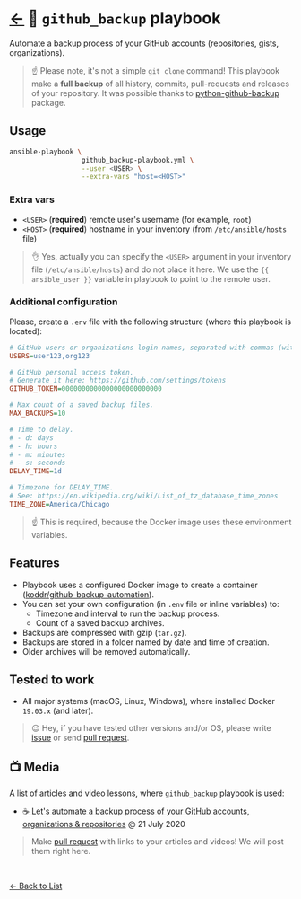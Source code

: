 # [←](https://github.com/truewebartisans/useful-playbooks) 📖 `github_backup` playbook

Automate a backup process of your GitHub accounts (repositories, gists, organizations).

> ☝️ Please note, it's not a simple `git clone` command! This playbook make a **full backup** of all history, commits, pull-requests and releases of your repository. It was possible thanks to [python-github-backup](https://github.com/josegonzalez/python-github-backup) package.

## Usage

```bash
ansible-playbook \
                  github_backup-playbook.yml \
                  --user <USER> \
                  --extra-vars "host=<HOST>"
```

### Extra vars

- `<USER>` (**required**) remote user's username (for example, `root`)
- `<HOST>` (**required**) hostname in your inventory (from `/etc/ansible/hosts` file)

> 👌 Yes, actually you can specify the `<USER>` argument in your inventory file (`/etc/ansible/hosts`) and do not place it here. We use the `{{ ansible_user }}` variable in playbook to point to the remote user.

### Additional configuration

Please, create a `.env` file with the following structure (where this playbook is located):

```ini
# GitHub users or organizations login names, separated with commas (without spaces).
USERS=user123,org123

# GitHub personal access token.
# Generate it here: https://github.com/settings/tokens
GITHUB_TOKEN=0000000000000000000000000

# Max count of a saved backup files.
MAX_BACKUPS=10

# Time to delay.
# - d: days
# - h: hours
# - m: minutes
# - s: seconds
DELAY_TIME=1d

# Timezone for DELAY_TIME.
# See: https://en.wikipedia.org/wiki/List_of_tz_database_time_zones
TIME_ZONE=America/Chicago
```

> ☝️ This is required, because the Docker image uses these environment variables.

## Features

- Playbook uses a configured Docker image to create a container ([koddr/github-backup-automation](https://github.com/koddr/github-backup-automation)).
- You can set your own configuration (in `.env` file or inline variables) to:
  - Timezone and interval to run the backup process.
  - Count of a saved backup archives.
- Backups are compressed with gzip (`tar.gz`).
- Backups are stored in a folder named by date and time of creation.
- Older archives will be removed automatically.

## Tested to work

- All major systems (macOS, Linux, Windows), where installed Docker `19.03.x` (and later).

> 😉 Hey, if you have tested other versions and/or OS, please write [issue](https://github.com/truewebartisans/useful-playbooks/issues/new) or send [pull request](https://github.com/truewebartisans/useful-playbooks/pulls).

## 📺 Media

A list of articles and video lessons, where `github_backup` playbook is used:

- [☕️ Let's automate a backup process of your GitHub accounts, organizations & repositories](https://dev.to/koddr/let-s-automate-a-backup-process-of-your-github-accounts-organizations-repositories-46nd) @ 21 July 2020

> Make [pull request](https://github.com/truewebartisans/useful-playbooks/pulls) with links to your articles and videos! We will post them right here.

<br/>

[← Back to List](https://github.com/truewebartisans/useful-playbooks#-available-playbooks)
